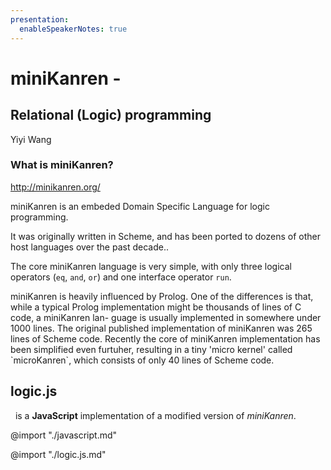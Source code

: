 ```yaml
---
presentation:
  enableSpeakerNotes: true
---
```


<!-- slide -->
# miniKanren -
## Relational (Logic) programming     

Yiyi Wang  

<!-- slide vertical:true -->
### What is miniKanren?
http://minikanren.org/  

miniKanren is an embeded Domain Specific Language for logic programming.  

It was originally written in Scheme, and has been ported to dozens of other host languages over the past decade..         

The core miniKanren language is very simple, with only three logical operators (`eq`, `and`, `or`) and one interface operator `run`.  

<aside class="notes">
miniKanren is heavily influenced by Prolog. One of the differences is that, while a typical Prolog implementation might be thousands of lines of C code, a miniKanren lan- guage is usually implemented in somewhere under 1000 lines. The original published implementation of miniKanren was 265 lines of Scheme code. Recently the core of miniKanren implementation has been simplified even furtuher, resulting in a tiny 'micro kernel' called `microKanren`, which consists of only 40 lines of Scheme code. 
</aside>

<!-- slide vertical:true -->
## logic.js  
&nbsp;&nbsp;is a **JavaScript** implementation of a modified version of *miniKanren*.   

@import "./javascript.md"

@import "./logic.js.md"